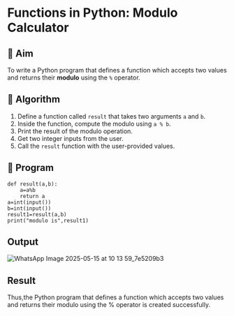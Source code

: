 # Functions in Python: Modulo Calculator

## 🎯 Aim
To write a Python program that defines a function which accepts two values and returns their **modulo** using the `%` operator.

## 🧠 Algorithm
1. Define a function called `result` that takes two arguments `a` and `b`.
2. Inside the function, compute the modulo using `a % b`.
3. Print the result of the modulo operation.
4. Get two integer inputs from the user.
5. Call the `result` function with the user-provided values.

## 🧾 Program
```
def result(a,b):
    a=a%b
    return a
a=int(input())
b=int(input())
result1=result(a,b)
print("modulo is",result1)
```
## Output


![WhatsApp Image 2025-05-15 at 10 13 59_7e5209b3](https://github.com/user-attachments/assets/d71398f4-eb8d-42ac-97d2-1324955ef325)

## Result

Thus,the Python program that defines a function which accepts two values and returns their modulo using the % operator is created successfully.

